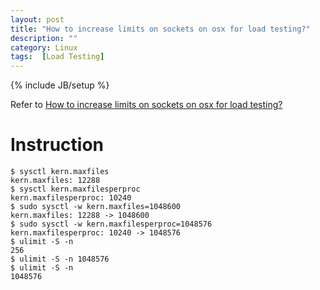 ```yaml
---
layout: post
title: "How to increase limits on sockets on osx for load testing?"
description: ""
category: Linux
tags:  [Load Testing]
---
```

{% include JB/setup %}

Refer to [How to increase limits on sockets on osx for load testing?](http://stackoverflow.com/questions/7578594/how-to-increase-limits-on-sockets-on-osx-for-load-testing)

# Instruction

```
$ sysctl kern.maxfiles
kern.maxfiles: 12288
$ sysctl kern.maxfilesperproc
kern.maxfilesperproc: 10240
$ sudo sysctl -w kern.maxfiles=1048600
kern.maxfiles: 12288 -> 1048600
$ sudo sysctl -w kern.maxfilesperproc=1048576
kern.maxfilesperproc: 10240 -> 1048576
$ ulimit -S -n
256
$ ulimit -S -n 1048576
$ ulimit -S -n
1048576
```